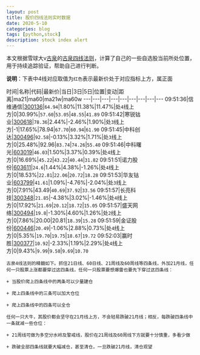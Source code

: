```yaml
---
layout: post
title: 股价四线法则实时数据
date: 2020-5-10
categories: blog
tags: [python,stock]
description: stock index alert
---
```



本文根据雪球大v[古泉](https://xueqiu.com/u/7148646888)的[古泉四线法则](https://xueqiu.com/7148646888/130498192)，计算了自己的一些自选股当前所处位置，用于持续追踪验证，帮助自己进行判断。

**说明**：下表中4线对应取值为`红色`表示最新价处于对应指标上方，属正面

时间|名称|代码|最新价|当日|3日|5日|位置|变动|距离|ma21|ma60|ma21w|ma60w
---|---|---|---|---|---|---|---|---
09:51:36|信维通信|[300136](https://xueqiu.com/S/SZ300136)|`64.94`|1.80%|11.38%|11.47%|处`4`线上方|0|30.99%|`57.60`|`53.05`|`48.55`|`41.89`
09:51:42|寒锐钴业|[300618](https://xueqiu.com/S/SZ300618)|`78.36`|2.44%|-2.46%|1.90%|处`3`线上方|-1|17.65%|78.94|`67.70`|`60.94`|`61.90`
09:51:45|中科创达|[300496](https://xueqiu.com/S/SZ300496)|`92.58`|-0.13%|3.32%|1.71%|处`3`线上方|0|25.48%|92.96|`83.74`|`74.26`|`55.40`
09:51:46|中科曙光|[603019](https://xueqiu.com/S/SH603019)|`46.03`|1.50%|3.37%|0.39%|处`4`线上方|0|16.69%|`45.22`|`43.22`|`40.44`|`31.82`
09:51:51|诺力股份|[603611](https://xueqiu.com/S/SH603611)|`24.6`|1.44%|4.38%|-1.26%|处`4`线上方|0|18.53%|`22.81`|`22.06`|`20.72`|`18.28`
09:51:53|华友钴业|[603799](https://xueqiu.com/S/SH603799)|`41.61`|1.09%|-4.76%|-2.04%|处`3`线上方|0|7.91%|43.49|`40.69`|`37.92`|`33.56`
09:51:57|长亮科技|[300348](https://xueqiu.com/S/SZ300348)|`21.85`|-4.38%|3.02%|-1.46%|处`4`线上方|0|17.92%|`21.69`|`20.12`|`18.72`|`15.05`
09:51:57|盛天网络|[300494](https://xueqiu.com/S/SZ300494)|`19.8`|-1.30%|4.60%|1.26%|处`2`线上方|0|7.86%|20.00|20.81|`18.39`|`15.28`
09:51:59|金证股份|[600446](https://xueqiu.com/S/SH600446)|`20.49`|-1.06%|2.88%|0.73%|处`4`线上方|0|5.35%|`19.70`|`19.75`|`18.67`|`19.72`
09:52:03|赢时胜|[300377](https://xueqiu.com/S/SZ300377)|`10.92`|-2.33%|1.19%|2.29%|处`4`线上方|0|9.43%|`9.99`|`9.58`|`9.69`|`10.70`

```
古泉4线法则的精髓如下。抓住21日线、60日线、21周线及60周线等四条线，外加21月线，任何一只股票上涨都要穿过这四条线，任何一只股票要想爆雷也要先下穿过这四条线：

+ 当股价爬上四条线中的两条可以少量建仓

+ 爬上四条线中的三条可以加大仓位

+ 爬上四条线中的四条可以全仓

任何一只大牛，其股价都会坚守在21月线上方，不会轻易跌破21月线；相反，每跌破四条线中一条就减一些仓位：

+ 21周线可做为多空分水岭及警戒线，股价在21周线及60周线下方就要十分慎重，多看少做

+ 跌破全部四条线就要大幅减仓，甚至清仓，一旦跌破21月线，清仓观望
```